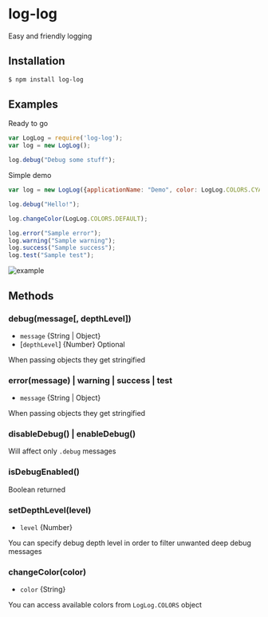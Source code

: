 # log-log
Easy and friendly logging

## Installation
```bash
$ npm install log-log
```

## Examples
Ready to go
```js
var LogLog = require('log-log');
var log = new LogLog();

log.debug("Debug some stuff");
```
Simple demo
```js
var log = new LogLog({applicationName: "Demo", color: LogLog.COLORS.CYAN});

log.debug("Hello!");

log.changeColor(LogLog.COLORS.DEFAULT);

log.error("Sample error");
log.warning("Sample warning");
log.success("Sample success");
log.test("Sample test");
```
![example](https://i.gyazo.com/a3cca4a6edba039d375aee36b58dcdc5.png)

## Methods
### debug(message[, depthLevel])
 * `message` {String | Object}
 * [`depthLevel`] {Number} Optional

When passing objects they get stringified

### error(message) | warning | success | test
 * `message` {String | Object}

When passing objects they get stringified

### disableDebug() | enableDebug()
Will affect only `.debug` messages

### isDebugEnabled()
Boolean returned

### setDepthLevel(level)
 * `level` {Number}

You can specify debug depth level in order to filter unwanted deep debug messages

### changeColor(color)
 * `color` {String}

You can access available colors from `LogLog.COLORS` object